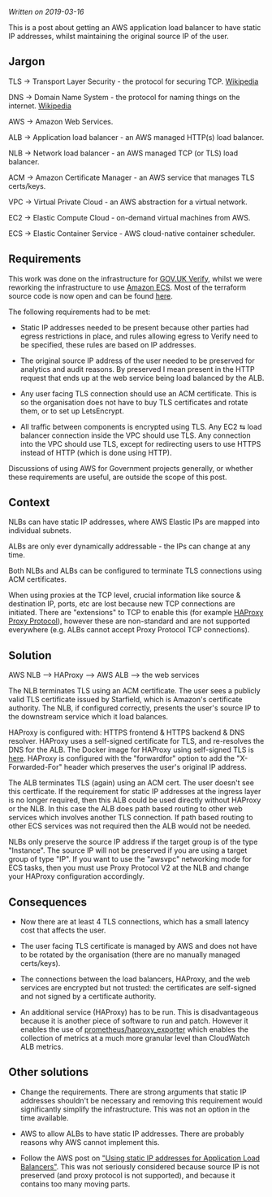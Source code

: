 _Written on 2019-03-16_

This is a post about getting an AWS application load balancer to have static IP
addresses, whilst maintaining the original source IP of the user.

## Jargon

TLS &rarr; Transport Layer Security - the protocol for securing TCP.
[Wikipedia](https://en.wikipedia.org/wiki/Transport_Layer_Security)

DNS &rarr; Domain Name System - the protocol for naming things on the internet.
[Wikipedia](https://en.wikipedia.org/wiki/Domain_Name_System)

AWS &rarr; Amazon Web Services.

ALB &rarr; Application load balancer - an AWS managed HTTP(s) load balancer.

NLB &rarr; Network load balancer - an AWS managed TCP (or TLS) load balancer.

ACM &rarr; Amazon Certificate Manager - an AWS service that manages TLS
certs/keys.

VPC &rarr; Virtual Private Cloud - an AWS abstraction for a virtual network.

EC2 &rarr; Elastic Compute Cloud - on-demand virtual machines from AWS.

ECS &rarr; Elastic Container Service - AWS cloud-native container scheduler.

## Requirements

This work was done on the infrastructure for [GOV.UK
Verify](https://www.verify.service.gov.uk/), whilst we were reworking the
infrastructure to use [Amazon ECS](https://aws.amazon.com/ecs/).  Most of the
terraform source code is now open and can be found
[here](https://github.com/alphagov/verify-infrastructure).

The following requirements had to be met:

- Static IP addresses needed to be present because other parties had egress
restrictions in place, and rules allowing egress to Verify need to be
specified, these rules are based on IP addresses.

- The original source IP address of the user needed to be preserved for
analytics and audit reasons. By preserved I mean present in the HTTP request
that ends up at the web service being load balanced by the ALB.

- Any user facing TLS connection should use an ACM certificate. This is so
the organisation does not have to buy TLS certificates and rotate them, or to
set up LetsEncrypt.

- All traffic between components is encrypted using TLS.
Any EC2 &lrarr; load balancer connection inside the VPC should use TLS.  Any
connection into the VPC should use TLS, except for redirecting users to use
HTTPS instead of HTTP (which is done using HTTP).

Discussions of using AWS for Government projects generally, or whether
these requirements are useful, are outside the scope of this post.

## Context

NLBs can have static IP addresses, where AWS Elastic IPs are mapped into
individual subnets.

ALBs are only ever dynamically addressable - the IPs can change at any time.

Both NLBs and ALBs can be configured to terminate TLS connections using ACM
certificates.

When using proxies at the TCP level, crucial information like source &amp;
destination IP, ports, etc are lost because new TCP connections are initiated.
There are "extensions" to TCP to enable this (for example [HAProxy Proxy
Protocol](https://www.haproxy.com/blog/haproxy/proxy-protocol/)), however these
are non-standard and are not supported everywhere (e.g. ALBs cannot accept
Proxy Protocol TCP connections).

## Solution

AWS NLB &xrarr; HAProxy &xrarr; AWS ALB &xrarr; the web services

The NLB terminates TLS using an ACM certificate. The user sees a publicly
valid TLS certificate issued by Starfield, which is Amazon's certificate
authority. The NLB, if configured correctly, presents the user's source IP to
the downstream service which it load balances.

HAProxy is configured with: HTTPS frontend &amp; HTTPS backend &amp; DNS
resolver.  HAProxy uses a self-signed certificate for TLS, and re-resolves the
DNS for the ALB. The Docker image for HAProxy using self-signed TLS is
[here](https://github.com/alphagov/verify-infrastructure/tree/master/dockerfiles/haproxy-static-ingress-tls).
HAProxy is configured with the "forwardfor" option to add the "X-Forwarded-For"
header which preserves the user's original IP address.

The ALB terminates TLS (again) using an ACM cert. The user doesn't see
this certficate. If the requirement for static IP addresses at the
ingress layer is no longer required, then this ALB could be used directly
without HAProxy or the NLB. In this case the ALB does path based routing
to other web services which involves another TLS connection. If path based
routing to other ECS services was not required then the ALB would not be
needed.

NLBs only preserve the source IP address if the target group is of the
type "Instance". The source IP will not be preserved if you are using a
target group of type "IP". If you want to use the "awsvpc" networking
mode for ECS tasks, then you must use Proxy Protocol V2 at the NLB and
change your HAProxy configuration accordingly.

## Consequences

- Now there are at least 4 TLS connections, which has a small latency
cost that affects the user.

- The user facing TLS certificate is managed by AWS and does not have to be
rotated by the organisation (there are no manually managed certs/keys).

- The connections between the load balancers, HAProxy, and the web services are
encrypted but not trusted: the certificates are self-signed and not signed by a
certificate authority.

- An additional service (HAProxy) has to be run. This is disadvantageous
because it is another piece of software to run and patch. However it enables
the use of
[prometheus/haproxy_exporter](https://github.com/prometheus/haproxy_exporter)
which enables the collection of metrics at a much more granular level than
CloudWatch ALB metrics.

## Other solutions

- Change the requirements. There are strong arguments that static IP
addresses shouldn't be necessary and removing this requirement would
significantly simplify the infrastructure. This was not an option in the time
available.

- AWS to allow ALBs to have static IP addresses. There are probably reasons why
AWS cannot implement this.

- Follow the AWS post on
["Using static IP addresses for Application Load Balancers"](https://aws.amazon.com/blogs/networking-and-content-delivery/using-static-ip-addresses-for-application-load-balancers/).
This was not seriously considered because source IP is not preserved (and proxy
protocol is not supported), and because it contains too many moving parts.
